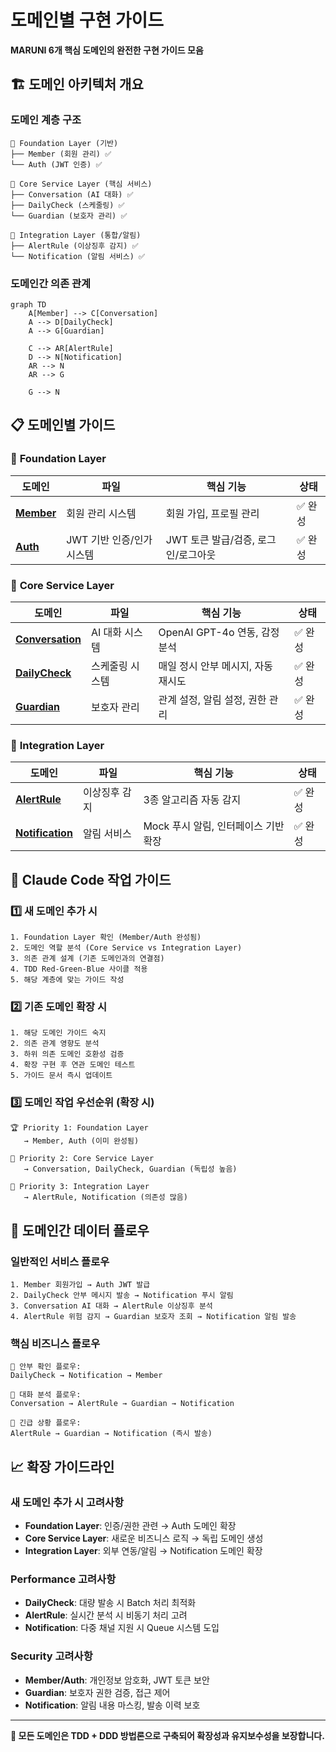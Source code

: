 # 도메인별 구현 가이드

**MARUNI 6개 핵심 도메인의 완전한 구현 가이드 모음**

## 🏗️ 도메인 아키텍처 개요

### **도메인 계층 구조**
```
🔐 Foundation Layer (기반)
├── Member (회원 관리) ✅
└── Auth (JWT 인증) ✅

💬 Core Service Layer (핵심 서비스)
├── Conversation (AI 대화) ✅
├── DailyCheck (스케줄링) ✅
└── Guardian (보호자 관리) ✅

🚨 Integration Layer (통합/알림)
├── AlertRule (이상징후 감지) ✅
└── Notification (알림 서비스) ✅
```

### **도메인간 의존 관계**
```mermaid
graph TD
    A[Member] --> C[Conversation]
    A --> D[DailyCheck]
    A --> G[Guardian]

    C --> AR[AlertRule]
    D --> N[Notification]
    AR --> N
    AR --> G

    G --> N
```

## 📋 도메인별 가이드

### 🔐 **Foundation Layer**
| 도메인 | 파일 | 핵심 기능 | 상태 |
|--------|------|----------|------|
| **[Member](./member.md)** | 회원 관리 시스템 | 회원 가입, 프로필 관리 | ✅ 완성 |
| **[Auth](./auth.md)** | JWT 기반 인증/인가 시스템 | JWT 토큰 발급/검증, 로그인/로그아웃 | ✅ 완성 |

### 💬 **Core Service Layer**
| 도메인 | 파일 | 핵심 기능 | 상태 |
|--------|------|----------|------|
| **[Conversation](./conversation.md)** | AI 대화 시스템 | OpenAI GPT-4o 연동, 감정 분석 | ✅ 완성 |
| **[DailyCheck](./dailycheck.md)** | 스케줄링 시스템 | 매일 정시 안부 메시지, 자동 재시도 | ✅ 완성 |
| **[Guardian](./guardian.md)** | 보호자 관리 | 관계 설정, 알림 설정, 권한 관리 | ✅ 완성 |

### 🚨 **Integration Layer**
| 도메인 | 파일 | 핵심 기능 | 상태 |
|--------|------|----------|------|
| **[AlertRule](./alertrule.md)** | 이상징후 감지 | 3종 알고리즘 자동 감지 | ✅ 완성 |
| **[Notification](./notification.md)** | 알림 서비스 | Mock 푸시 알림, 인터페이스 기반 확장 | ✅ 완성 |

## 🚀 Claude Code 작업 가이드

### **1️⃣ 새 도메인 추가 시**
```
1. Foundation Layer 확인 (Member/Auth 완성됨)
2. 도메인 역할 분석 (Core Service vs Integration Layer)
3. 의존 관계 설계 (기존 도메인과의 연결점)
4. TDD Red-Green-Blue 사이클 적용
5. 해당 계층에 맞는 가이드 작성
```

### **2️⃣ 기존 도메인 확장 시**
```
1. 해당 도메인 가이드 숙지
2. 의존 관계 영향도 분석
3. 하위 의존 도메인 호환성 검증
4. 확장 구현 후 연관 도메인 테스트
5. 가이드 문서 즉시 업데이트
```

### **3️⃣ 도메인 작업 우선순위 (확장 시)**
```
🏆 Priority 1: Foundation Layer
   → Member, Auth (이미 완성됨)

🥈 Priority 2: Core Service Layer
   → Conversation, DailyCheck, Guardian (독립성 높음)

🥉 Priority 3: Integration Layer
   → AlertRule, Notification (의존성 많음)
```

## 🔄 도메인간 데이터 플로우

### **일반적인 서비스 플로우**
```
1. Member 회원가입 → Auth JWT 발급
2. DailyCheck 안부 메시지 발송 → Notification 푸시 알림
3. Conversation AI 대화 → AlertRule 이상징후 분석
4. AlertRule 위험 감지 → Guardian 보호자 조회 → Notification 알림 발송
```

### **핵심 비즈니스 플로우**
```
📱 안부 확인 플로우:
DailyCheck → Notification → Member

💬 대화 분석 플로우:
Conversation → AlertRule → Guardian → Notification

🚨 긴급 상황 플로우:
AlertRule → Guardian → Notification (즉시 발송)
```

## 📈 확장 가이드라인

### **새 도메인 추가 시 고려사항**
- **Foundation Layer**: 인증/권한 관련 → Auth 도메인 확장
- **Core Service Layer**: 새로운 비즈니스 로직 → 독립 도메인 생성
- **Integration Layer**: 외부 연동/알림 → Notification 도메인 확장

### **Performance 고려사항**
- **DailyCheck**: 대량 발송 시 Batch 처리 최적화
- **AlertRule**: 실시간 분석 시 비동기 처리 고려
- **Notification**: 다중 채널 지원 시 Queue 시스템 도입

### **Security 고려사항**
- **Member/Auth**: 개인정보 암호화, JWT 토큰 보안
- **Guardian**: 보호자 권한 검증, 접근 제어
- **Notification**: 알림 내용 마스킹, 발송 이력 보호

---

**🚀 모든 도메인은 TDD + DDD 방법론으로 구축되어 확장성과 유지보수성을 보장합니다.**